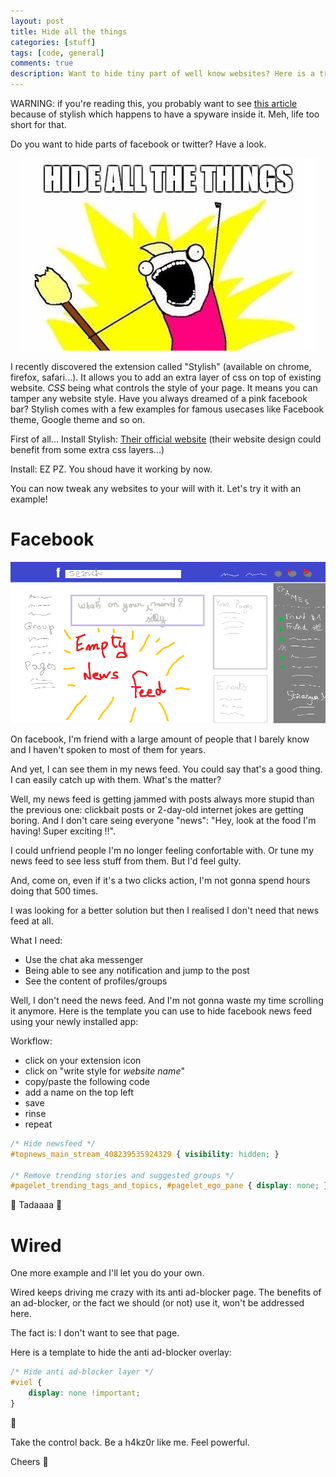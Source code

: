 ```yaml
---
layout: post
title: Hide all the things
categories: [stuff]
tags: [code, general]
comments: true
description: Want to hide tiny part of well know websites? Here is a trick.
---
```


WARNING: if you're reading this, you probably want to see [this article](http://blog.adrienbrunet.com/stuff/2018/07/05/stylish-is-dead-vive-moi.html) because of stylish which happens to have a spyware inside it. Meh, life too short for that.

Do you want to hide parts of facebook or twitter? Have a look.

<p align="center"><img src="/assets/images/hide-all-the-things.jpg" alt="Hide all the things"></p>

I recently discovered the extension called "Stylish" (available on chrome, firefox, safari...). It allows you to add an extra layer of css on top of existing website. *CSS* being what controls the style of your page.
It means you can tamper any website style. Have you always dreamed of a pink facebook bar? Stylish comes  with a few examples for famous usecases like Facebook theme, Google theme and so on.

First of all... Install Stylish:
  [Their official website](https://userstyles.org/) (their website design could benefit from some extra css layers...)

Install: EZ PZ. You shoud have it working by now.

You can now tweak any websites to your will with it. Let's try it with an example!

# Facebook

<p align="center"><img src="/assets/images/facebook.png" alt="Hide all the things"></p>

On facebook, I'm friend with a large amount of people that I barely know and I haven't spoken to most of them for years.

And yet, I can see them in my news feed. You could say that's a good thing. I can easily catch up with them.
What's the matter?

Well, my news feed is getting jammed with posts always more stupid than the previous one: clickbait posts or 2-day-old internet jokes are getting boring. And I don't care seing everyone "news": "Hey, look at the food I'm having! Super exciting !!".

I could unfriend people I'm no longer feeling confortable with. Or tune my news feed to see less stuff from them. But I'd feel gulty.

And, come on, even if it's a two clicks action, I'm not gonna spend hours doing that 500 times.

I was looking for a better solution but then I realised I don't need that news feed at all.

What I need:

- Use the chat aka messenger
- Being able to see any notification and jump to the post
- See the content of profiles/groups

Well, I don't need the news feed. And I'm not gonna waste my time scrolling it anymore.
Here is the template you can use to hide facebook news feed using your newly installed app:

Workflow:
- click on your extension icon
- click on "write style for *website name*"
- copy/paste the following code
- add a name on the top left
- save
- rinse
- repeat

```css
/* Hide newsfeed */
#topnews_main_stream_408239535924329 { visibility: hidden; }

/* Remove trending stories and suggested groups */
#pagelet_trending_tags_and_topics, #pagelet_ego_pane { display: none; } 
```

:tada: Tadaaaa :tada:

# Wired

One more example and I'll let you do your own.

Wired keeps driving me crazy with its anti ad-blocker page. The benefits of an ad-blocker, or the fact we should (or not) use it, won't be addressed here.

The fact is: I don't want to see that page.

Here is a template to hide the anti ad-blocker overlay:

```css
/* Hide anti ad-blocker layer */
#viel {
	display: none !important;
}
```

:tada:

Take the control back. Be a h4kz0r like me. Feel powerful.


Cheers :beer:
